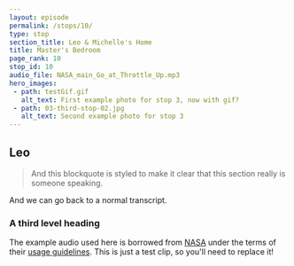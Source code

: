 ```yaml
---
layout: episode
permalink: /stops/10/
type: stop
section_title: Leo & Michelle's Home
title: Master's Bedroom
page_rank: 10
stop_id: 10
audio_file: NASA_main_Go_at_Throttle_Up.mp3
hero_images:
 - path: testGif.gif
   alt_text: First example photo for stop 3, now with gif?
 - path: 03-third-stop-02.jpg
   alt_text: Second example photo for stop 3
---
```


## Leo

> And this blockquote is styled to make it clear that this section really is someone speaking.

And we can go back to a normal transcript.

### A third level heading

The example audio used here is borrowed from [NASA](http://www.nasa.gov/connect/sounds/index.html#Discovery) under the terms of their [usage guidelines](http://www.nasa.gov/multimedia/guidelines/index.html). This is just a test clip, so you'll need to replace it!

